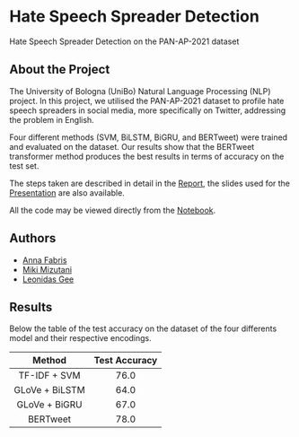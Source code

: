 # Hate Speech Spreader Detection
Hate Speech Spreader Detection on the PAN-AP-2021 dataset

## About the Project
The University of Bologna (UniBo) Natural Language Processing (NLP) project. 
In this project, we utilised the PAN-AP-2021 dataset to profile hate speech spreaders in social media, more specifically on Twitter, addressing the problem in English. 

Four  different  methods  (SVM,  BiLSTM, BiGRU,  and  BERTweet)  were  trained  and  evaluated  on  the  dataset.   Our  results  show  that  the BERTweet transformer method produces the best results in terms of accuracy on the test set.  

The steps taken are described in detail in the [Report](https://github.com/annafabris/Hate-Speech-Spreader-Detection/blob/main/NLP_Project.pdf), the slides used for the [Presentation](https://github.com/annafabris/Hate-Speech-Spreader-Detection/blob/main/Presentation.pdf) are also available.

All the code may be viewed directly from the [Notebook](https://github.com/annafabris/Hate-Speech-Spreader-Detection/blob/main/main.ipynb?flush_cache=false).

## Authors
- [Anna Fabris](https://github.com/annafabris)
- [Miki Mizutani](https://github.com/mikimizutani)
- [Leonidas Gee](https://github.com/LeonidasY)

## Results

Below the table of the test accuracy on the dataset of the four differents model and their respective encodings.

|     Method     | Test Accuracy |
|:--------------:|:-------------:|
| TF-IDF + SVM   |          76.0 |
| GLoVe + BiLSTM |          64.0 |
| GLoVe + BiGRU  |          67.0 |
| BERTweet       |          78.0 |
